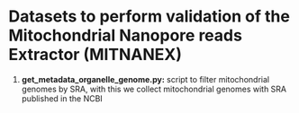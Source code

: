 # Datasets to perform validation of the Mitochondrial Nanopore reads Extractor (MITNANEX)

 1. **get_metadata_organelle_genome.py:** script to filter mitochondrial genomes by SRA, with this we collect mitochondrial genomes with SRA published in the NCBI 
